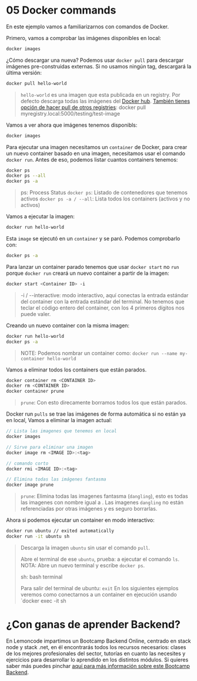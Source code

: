 # 05 Docker commands

En este ejemplo vamos a familiarizarnos con comandos de Docker.

Primero, vamos a comprobar las imágenes disponibles en local:

```bash
docker images
```

¿Cómo descargar una nueva? Podemos usar `docker pull` para descargar imágenes pre-construidas externas. Si no usamos ningún tag, descargará la última versión:

```bash
docker pull hello-world
```

> `hello-world` es una imagen que esta publicada en un registry.
> Por defecto descarga todas las imágenes del [Docker hub](https://hub.docker.com/).
> [También tienes opción de hacer pull de otros registries](https://docs.docker.com/engine/reference/commandline/pull/#pull-from-a-different-registry): docker pull myregistry.local:5000/testing/test-image

Vamos a ver ahora que imágenes tenemos disponibls:

```bash
docker images
```

Para ejecutar una imagen necesitamos un `container` de Docker, para crear un nuevo container basado en una imagen, necesitamos usar el comando `docker run`. Antes de eso, podemos listar cuantos containers tenemos:

```bash
docker ps
docker ps --all
docker ps -a
```

> ps: Process Status
> `docker ps`: Listado de contenedores que tenemos activos
> `docker ps -a / --all`: Lista todos los containers (activos y no activos)

Vamos a ejecutar la imagen:

```bash
docker run hello-world
```

Esta `image` se ejecutó en un `container` y se paró. Podemos comprobarlo con:

```bash
docker ps -a
```

Para lanzar un container parado tenemos que usar `docker start` no `run` porque `docker run` creará un nuevo container a partir de la imagen:

```bash
docker start <Container ID> -i
```

> -i / --interactive: modo interactivo, aquí conectas la entrada estándar del container con la entrada estándar del terminal.
> No tenemos que teclar el código entero del container, con los 4 primeros dígitos nos puede valer.

Creando un nuevo container con la misma imagen:

```bash
docker run hello-world
docker ps -a
```

> NOTE: Podemos nombrar un container como: `docker run --name my-container hello-world`

Vamos a eliminar todos los containers que están parados.

```bash
docker container rm <CONTAINER ID>
docker rm <CONTAINER ID>
docker container prune
```

> `prune`: Con esto direcamente borramos todos los que están parados.

Docker run `pulls` se trae las imágenes de forma automática si no están ya en local, Vamos a eliminar la imagen actual:

```js
// Lista las imagenes que tenemos en local
docker images

// Sirve para eliminar una imagen
docker image rm <IMAGE ID>:<tag>

// comando corto
docker rmi <IMAGE ID>:<tag>

// Elimina todas las imágenes fantasma
docker image prune
```

> `prune`: Elimina todas las imagenes fantasma (`dangling`), esto es todas las imagenes con nombre igual a <none>. Las imagenes `dangling` no están referenciadas por otras imágenes y es seguro borrarlas.

Ahora si podemos ejecutar un container en modo interactivo:

```bash
docker run ubuntu // exited automatically
docker run -it ubuntu sh
```

> Descarga la imagen `ubuntu` sin usar el comando `pull`.
>
> Abre el terminal de ese `ubuntu`, prueba: a ejecutar el comando `ls`.
> NOTA: Abre un nuevo terminal y escribe `docker ps`.
>
> sh: bash terminal
>
> Para salir del terminal de ubuntu: `exit`
> En los siguientes ejemplos veremos como conectarnos a un container en ejecución usando `docker exec -it <Container ID> sh

# ¿Con ganas de aprender Backend?

En Lemoncode impartimos un Bootcamp Backend Online, centrado en stack node y stack .net, en él encontrarás todos los recursos necesarios: clases de los mejores profesionales del sector, tutorías en cuanto las necesites y ejercicios para desarrollar lo aprendido en los distintos módulos. Si quieres saber más puedes pinchar [aquí para más información sobre este Bootcamp Backend](https://lemoncode.net/bootcamp-backend#bootcamp-backend/banner).
